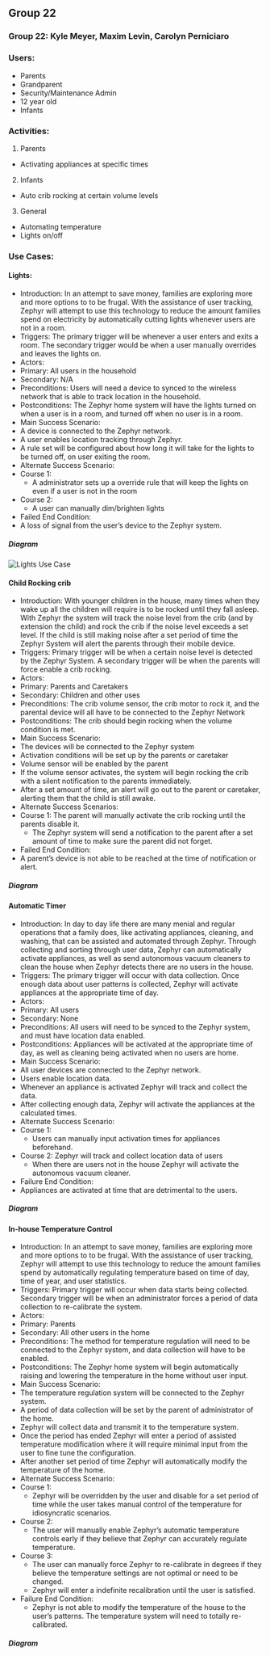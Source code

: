 ## Group 22
### Group 22: Kyle Meyer, Maxim Levin, Carolyn Perniciaro

### Users:
* Parents
* Grandparent
* Security/Maintenance Admin
* 12 year old
* Infants

### Activities:
1. Parents
 * Activating appliances at specific times
2. Infants
 * Auto crib rocking at certain volume levels
3. General
 * Automating temperature
 * Lights on/off

### Use Cases:
#### Lights:
* Introduction: In an attempt to save money, families are exploring more and more options to to be frugal. With the assistance of user tracking, Zephyr will attempt to use this technology to reduce the amount families spend on electricity by automatically cutting lights whenever users are not in a room.
* Triggers: The primary trigger will be whenever a user enters and exits a room. The secondary trigger would be when a user manually overrides and leaves the lights on.
* Actors:
 * Primary: All users in the household
 * Secondary: N/A
* Preconditions: Users will need a device to synced to the wireless network that is able to track location in the household.
* Postconditions: The Zephyr home system will have the lights turned on when a user is in a room, and turned off when no user is in a room.
* Main Success Scenario:
 * A device is connected to the Zephyr network.
 * A user enables location tracking through Zephyr.
 * A rule set will be configured about how long it will take for the lights to be turned off, on user exiting the room.
* Alternate Success Scenario:
 * Course 1:
   * A administrator sets up a override rule that will keep the lights on even if a user is not in the room
 * Course 2:
   * A user can manually dim/brighten lights
* Failed End Condition:
 * A loss of signal from the user’s device to the Zephyr system.

##### Diagram
![Lights Use Case](C:\Users\Maxim\github\Zephyr22)

#### Child Rocking crib
* Introduction: With younger children in the house, many times when they wake up all the children will require is to be rocked until they fall asleep. With Zephyr the system will track the noise level from the crib (and by extension the child) and rock the crib if the noise level exceeds a set level. If the child is still making noise after a set period of time the Zephyr System will alert the parents through their mobile device.
* Triggers: Primary trigger will be when a certain noise level is detected by the Zephyr System. A secondary trigger will be when the parents will force enable a crib rocking.
* Actors:
 * Primary: Parents and Caretakers
 * Secondary: Children and other uses
* Preconditions: The crib volume sensor, the crib motor to rock it, and the parental device will all have to be connected to the Zephyr Network
* Postconditions: The crib should begin rocking when the volume condition is met.
* Main Success Scenario:
 * The devices will be connected to the Zephyr system
 * Activation conditions will be set up by the parents or caretaker
 * Volume sensor will be enabled by the parent
 * If the volume sensor activates, the system will begin rocking the crib with a silent notification to the parents immediately.
 * After a set amount of time, an alert will go out to the parent or caretaker, alerting them that the child is still  awake.
* Alternate Success Scenarios:
 * Course 1: The parent will manually activate the crib rocking until the parents disable it.
   * The Zephyr system will send a notification to the parent after a set amount of time to make sure the parent did not forget.
* Failed End Condition:
 * A parent’s device is not able to be reached at the time of notification or alert.

##### Diagram

#### Automatic Timer
* Introduction: In day to day life there are many menial and regular operations that a family does, like activating appliances, cleaning, and washing, that can be assisted and automated through Zephyr. Through collecting and sorting through user data, Zephyr can automatically activate appliances, as well as send autonomous vacuum cleaners to clean the house when Zephyr detects there are no users in the house.
* Triggers: The primary trigger will occur with data collection. Once enough data about user patterns is collected, Zephyr will activate appliances at the appropriate time of day.
* Actors:
 * Primary: All users
 * Secondary: None
* Preconditions: All users will need to be synced to the Zephyr system, and must have location data enabled.
* Postconditions: Appliances will be activated at the appropriate time of day, as well as cleaning being activated when no users are home.
* Main Success Scenario:
 * All user devices are connected to the Zephyr network.
 * Users enable location data.
 * Whenever an appliance is activated Zephyr will track and collect the data.
 * After collecting enough data, Zephyr will activate the appliances at the calculated times.
* Alternate Success Scenario:
 * Course 1:
   * Users can manually input activation times for appliances beforehand.
 * Course 2:
Zephyr will track and collect location data of users
   * When there are users not in the house Zephyr will activate the autonomous vacuum cleaner.
* Failure End Condition:
 * Appliances are activated at time that are detrimental to the users.

##### Diagram

#### In-house Temperature Control
* Introduction: In an attempt to save money, families are exploring more and more options to to be frugal. With the assistance of user tracking, Zephyr will attempt to use this technology to reduce the amount families spend by automatically regulating temperature based on time of day, time of year, and user statistics.
* Triggers: Primary trigger will occur when data starts being collected. Secondary trigger will be when an administrator forces a period of data collection to re-calibrate the system.
* Actors:
 * Primary: Parents
 * Secondary: All other users in the home
* Preconditions: The method for temperature regulation will need to be connected to the Zephyr system, and data collection will have to be enabled.
* Postconditions: The Zephyr home system will begin automatically raising and lowering the temperature in the home without user input.
* Main Success Scenario:
 * The temperature regulation system will be connected to the Zephyr system.
 * A period of data collection will be set by the parent of administrator of the home.
 * Zephyr will collect data and transmit it to the temperature system.
 * Once the period has ended Zephyr will enter a period of assisted temperature modification where it will require minimal input from the user to fine tune the configuration.
 * After another set period of time Zephyr will automatically modify the temperature of the home.
* Alternate Success Scenario:
 * Course 1:
   * Zephyr will be overridden by the user and disable for a set period of time while the user takes manual control of the temperature for idiosyncratic scenarios.
 * Course 2:
   * The user will manually enable Zephyr’s automatic temperature controls early if they believe that Zephyr can accurately regulate temperature.
 * Course 3:
   * The user can manually force Zephyr to re-calibrate in degrees if they believe the temperature settings are not optimal or need to be changed.
   * Zephyr will enter a indefinite recalibration until the user is satisfied.
* Failure End Condition:
  * Zephyr is not able to modify the temperature of the house to the user’s patterns.
The temperature system will need to totally re-calibrated.

##### Diagram
